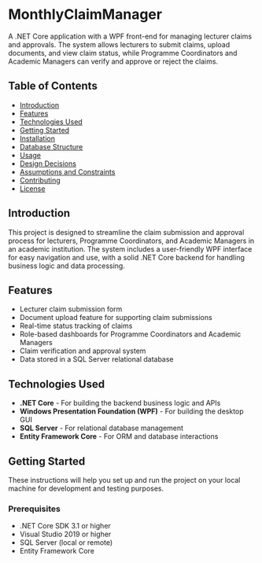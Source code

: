 # MonthlyClaimManager

A .NET Core application with a WPF front-end for managing lecturer claims and approvals. The system allows lecturers to submit claims, upload documents, and view claim status, while Programme Coordinators and Academic Managers can verify and approve or reject the claims.

## Table of Contents

- [Introduction](#introduction)
- [Features](#features)
- [Technologies Used](#technologies-used)
- [Getting Started](#getting-started)
- [Installation](#installation)
- [Database Structure](#database-structure)
- [Usage](#usage)
- [Design Decisions](#design-decisions)
- [Assumptions and Constraints](#assumptions-and-constraints)
- [Contributing](#contributing)
- [License](#license)

## Introduction

This project is designed to streamline the claim submission and approval process for lecturers, Programme Coordinators, and Academic Managers in an academic institution. The system includes a user-friendly WPF interface for easy navigation and use, with a solid .NET Core backend for handling business logic and data processing.

## Features

- Lecturer claim submission form
- Document upload feature for supporting claim submissions
- Real-time status tracking of claims
- Role-based dashboards for Programme Coordinators and Academic Managers
- Claim verification and approval system
- Data stored in a SQL Server relational database

## Technologies Used

- **.NET Core** - For building the backend business logic and APIs
- **Windows Presentation Foundation (WPF)** - For building the desktop GUI
- **SQL Server** - For relational database management
- **Entity Framework Core** - For ORM and database interactions

## Getting Started

These instructions will help you set up and run the project on your local machine for development and testing purposes.

### Prerequisites

- .NET Core SDK 3.1 or higher
- Visual Studio 2019 or higher
- SQL Server (local or remote)
- Entity Framework Core
